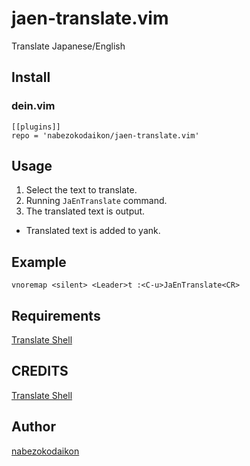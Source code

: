 # jaen-translate.vim
Translate Japanese/English

## Install
### dein.vim
```
[[plugins]]
repo = 'nabezokodaikon/jaen-translate.vim'
```

## Usage
1. Select the text to translate.
1. Running `JaEnTranslate` command.
1. The translated text is output.
  * Translated text is added to yank.

## Example
```
vnoremap <silent> <Leader>t :<C-u>JaEnTranslate<CR>
```

## Requirements
[Translate Shell](https://github.com/soimort/translate-shell)

## CREDITS
[Translate Shell](https://github.com/soimort/translate-shell)

## Author
[nabezokodaikon](https://github.com/nabezokodaikon)
